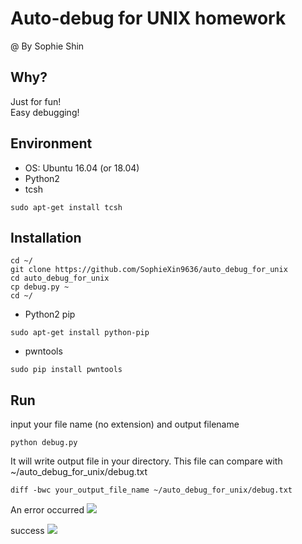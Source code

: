 # Auto-debug for UNIX homework

@ By Sophie Shin

## Why?
Just for fun! <br>
Easy debugging!

## Environment
* OS: Ubuntu 16.04 (or 18.04)
* Python2
* tcsh
```
sudo apt-get install tcsh
```

## Installation
```
cd ~/
git clone https://github.com/SophieXin9636/auto_debug_for_unix
cd auto_debug_for_unix
cp debug.py ~
cd ~/
```

* Python2 pip
```
sudo apt-get install python-pip
```
* pwntools
```shell
sudo pip install pwntools
```


## Run
input your file name (no extension) and output filename
```
python debug.py
```

It will write output file in your directory.
This file can compare with ~/auto_debug_for_unix/debug.txt

```shell
diff -bwc your_output_file_name ~/auto_debug_for_unix/debug.txt
```

An error occurred
![](https://i.imgur.com/fEgXwAy.png)

success
![](https://i.imgur.com/nbXcKAt.png)